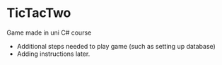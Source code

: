 # TicTacTwo
Game made in uni C# course
- Additional steps needed to play game (such as setting up database)
- Adding instructions later.
